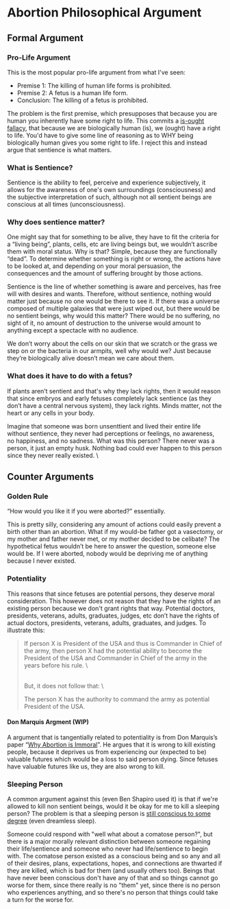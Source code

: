 # Abortion Philosophical Argument

## Formal Argument

### Pro-Life Argument

This is the most popular pro-life argument from what I've seen:

* Premise 1: The killing of human life forms is prohibited.
* Premise 2: A fetus is a human life form.
* Conclusion: The killing of a fetus is prohibited.

The problem is the first premise, which presupposes that because you are human you inherently have some right to life. This commits a [is-ought fallacy](https://plato.stanford.edu/entries/hume-moral/#io), that because we are biologically human (is), we (ought) have a right to life. You'd have to give some line of reasoning as to WHY being biologically human gives you some right to life. I reject this and instead argue that sentience is what matters.

### What is Sentience?

Sentience is the ability to feel, perceive and experience subjectively, it allows for the awareness of one's own surroundings (consciousness) and the subjective interpretation of such, although not all sentient beings are conscious at all times (unconsciousness).

### Why does sentience matter?

One might say that for something to be alive, they have to fit the criteria for a “living being”, plants, cells, etc are living beings but, we wouldn’t ascribe them with moral status. Why is that? Simple, because they are functionally “dead”. To determine whether something is right or wrong, the actions have to be looked at, and depending on your moral persuasion, the consequences and the amount of suffering brought by those actions.

Sentience is the line of whether something is aware and perceives, has free will with desires and wants. Therefore, without sentience, nothing would matter just because no one would be there to see it. If there was a universe composed of multiple galaxies that were just wiped out, but there would be no sentient beings, why would this matter? There would be no suffering, no sight of it, no amount of destruction to the universe would amount to anything except a spectacle with no audience.

We don’t worry about the cells on our skin that we scratch or the grass we step on or the bacteria in our armpits, well why would we? Just because they’re biologically alive doesn’t mean we care about them.

### What does it have to do with a fetus?

If  plants aren’t sentient and that's why they lack rights, then it would reason that since embryos and early fetuses completely lack sentience (as they don’t have a central nervous system), they lack rights. Minds matter, not the heart or any cells in your body.

Imagine that someone was born unsenttient and lived their entire life without sentience, they never had perceptions or feelings, no awareness, no happiness, and no sadness. What was this person? There never was a person, it just an empty husk. Nothing bad could ever happen to this person since they never really existed.\


## Counter Arguments

### Golden Rule

“How would you like it if you were aborted?” essentially.

This is pretty silly, considering any amount of actions could easily prevent a birth other than an abortion. What if my would-be father got a vasectomy, or my mother and father never met, or my mother decided to be celibate? The hypothetical fetus wouldn’t be here to answer the question, someone else would be. If I were aborted, nobody would be depriving me of anything because I never existed.

### Potentiality

This reasons that since fetuses are potential persons, they deserve moral consideration. This however does not reason that they have the rights of an existing person because we don't grant rights that way. Potential doctors, presidents, veterans, adults, graduates, judges, etc don’t have the rights of actual doctors, presidents, veterans, adults, graduates, and judges. To illustrate this:

> If person X is President of the USA and thus is Commander in Chief of the army, then person X had the potential ability to become the President of the USA and Commander in Chief of the army in the years before his rule.> \
>> \
> But, it does not follow that:> \
>> The person X has the authority to command the army as potential President of the USA.

#### Don Marquis Argment (WIP)

A argument that is tangentially related to potentiality is from Don Marquis’s paper “[Why Abortion is Immoral](abortion.md#formal-argument)”. He argues that it is wrong to kill existing people, because it deprives us from experiencing our (expected to be) valuable futures which would be a loss to said person dying. Since fetuses have valuable futures like us, they are also wrong to kill. 

### Sleeping Person

A common argument against this (even Ben Shapiro used it) is that if we're allowed to kill non sentient beings, would it be okay for me to kill a sleeping person? The problem is that a sleeping person is [still conscious to some degree](https://www.sciencealert.com/your-consciousness-does-not-switch-off-during-a-dreamless-sleep-say-scientists) (even dreamless sleep). 

Someone could respond with "well what about a comatose person?", but there is a major morally relevant distinction between someone regaining their life/sentience and someone who never had life/sentience to begin with. The comatose person existed as a conscious being and so any and all of their desires, plans, expectations, hopes, and connections are thwarted if they are killed, which is bad for them (and usually others too). Beings that have never been conscious don't have any of that and so things cannot go worse for them, since there really is no "them" yet, since there is no person who experiences anything, and so there's no person that things could take a turn for the worse for.